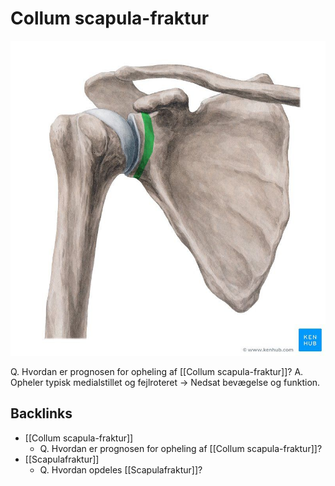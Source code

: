 # Collum scapula-fraktur
![](BearImages/42617201-E308-4F11-B445-98440D326A03-76574-00009ACE2D65DED6/6502f2348ba8057d7848def62702fa55.jpg)

Q. Hvordan er prognosen for opheling af [[Collum scapula-fraktur]]? 
A. Opheler typisk medialstillet og fejlroteret -> Nedsat bevægelse og funktion.

## Backlinks
* [[Collum scapula-fraktur]]
	* Q. Hvordan er prognosen for opheling af [[Collum scapula-fraktur]]? 
* [[Scapulafraktur]]
	* Q. Hvordan opdeles [[Scapulafraktur]]?

<!-- #anki/tag/med/Orto #anki/deck/Medicine -->

<!-- {BearID:B9F83925-4BE2-4A5F-AF5A-86F3D42CC758-76574-00009ABD140170F5} -->
